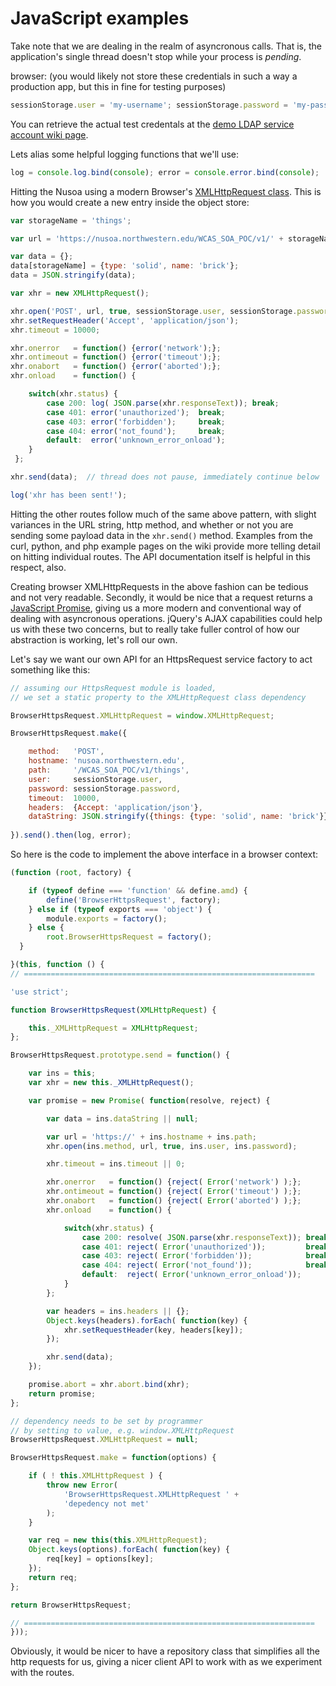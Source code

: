 # JavaScript examples


Take note that we are dealing in the realm of asyncronous calls. That is, the application's single thread doesn't stop while your process is _pending_.


browser: (you would likely not store these credentials in such a way a production app, but this in fine for testing purposes)

```javascript
sessionStorage.user = 'my-username'; sessionStorage.password = 'my-password';
```

You can retrieve the actual test credentals at the [demo LDAP service account wiki page](https://slate.weinberg.northwestern.edu/display/SOAPOC/Demo+LDAP+service+account).

Lets alias some helpful logging functions that we'll use:

```javascript
log = console.log.bind(console); error = console.error.bind(console);
```

Hitting the Nusoa using a modern Browser's [XMLHttpRequest class](https://developer.mozilla.org/en-US/docs/Web/API/XMLHttpRequest). This is how you would create a new entry inside the object store:

```javascript
var storageName = 'things';

var url = 'https://nusoa.northwestern.edu/WCAS_SOA_POC/v1/' + storageName;

var data = {};
data[storageName] = {type: 'solid', name: 'brick'};
data = JSON.stringify(data);

var xhr = new XMLHttpRequest();

xhr.open('POST', url, true, sessionStorage.user, sessionStorage.password);
xhr.setRequestHeader('Accept', 'application/json');
xhr.timeout = 10000;

xhr.onerror   = function() {error('network');};
xhr.ontimeout = function() {error('timeout');};
xhr.onabort   = function() {error('aborted');};
xhr.onload    = function() {

    switch(xhr.status) {
        case 200: log( JSON.parse(xhr.responseText)); break;
        case 401: error('unauthorized');  break;
        case 403: error('forbidden');     break;
        case 404: error('not_found');     break;
        default:  error('unknown_error_onload');
    }
 };

xhr.send(data);  // thread does not pause, immediately continue below

log('xhr has been sent!'); 
```

Hitting the other routes follow much of the same above pattern, with slight variances in the URL string, http method, and whether or not you are sending some payload data in the `xhr.send()` method.  Examples from the curl, python, and php example pages on the wiki provide more telling detail on hitting individual routes. The API documentation itself is helpful in this respect, also.

Creating browser XMLHttpRequests in the above fashion can be tedious and not very readable.  Secondly, it would be nice that a request returns a [JavaScript Promise](https://developer.mozilla.org/en-US/docs/Web/JavaScript/Reference/Global_Objects/Promise), giving us a more modern and conventional way of dealing with asyncronous operations.  jQuery's AJAX capabilities could help us with these two concerns, but to really take fuller control of how our abstraction is working, let's roll our own.

Let's say we want our own API for an HttpsRequest service factory to act something like this:

```javascript
// assuming our HttpsRequest module is loaded,
// we set a static property to the XMLHttpRequest class dependency

BrowserHttpsRequest.XMLHttpRequest = window.XMLHttpRequest;

BrowserHttpsRequest.make({

    method:   'POST',
    hostname: 'nusoa.northwestern.edu',
	path:     '/WCAS_SOA_POC/v1/things',
	user:     sessionStorage.user,
	password: sessionStorage.password,
	timeout:  10000,
	headers:  {Accept: 'application/json'},
	dataString: JSON.stringify({things: {type: 'solid', name: 'brick'}}),
	
}).send().then(log, error);

```

So here is the code to implement the above interface in a browser context:

```javascript
(function (root, factory) {

    if (typeof define === 'function' && define.amd) {
        define('BrowserHttpsRequest', factory);
    } else if (typeof exports === 'object') {
        module.exports = factory();
    } else {
        root.BrowserHttpsRequest = factory();
  }

}(this, function () {
// =================================================================

'use strict';

function BrowserHttpsRequest(XMLHttpRequest) {

    this._XMLHttpRequest = XMLHttpRequest;
};

BrowserHttpsRequest.prototype.send = function() {

    var ins = this;
    var xhr = new this._XMLHttpRequest();

    var promise = new Promise( function(resolve, reject) {

        var data = ins.dataString || null;

        var url = 'https://' + ins.hostname + ins.path;
        xhr.open(ins.method, url, true, ins.user, ins.password);

        xhr.timeout = ins.timeout || 0;

        xhr.onerror   = function() {reject( Error('network') );};
        xhr.ontimeout = function() {reject( Error('timeout') );};
        xhr.onabort   = function() {reject( Error('aborted') );};
        xhr.onload    = function() {

            switch(xhr.status) {
                case 200: resolve( JSON.parse(xhr.responseText)); break;
                case 401: reject( Error('unauthorized'));         break;
                case 403: reject( Error('forbidden'));            break;
                case 404: reject( Error('not_found'));            break;
                default:  reject( Error('unknown_error_onload'));
            }
        };

        var headers = ins.headers || {};
        Object.keys(headers).forEach( function(key) {
            xhr.setRequestHeader(key, headers[key]);
        });

        xhr.send(data);
    });

    promise.abort = xhr.abort.bind(xhr);
    return promise;
};

// dependency needs to be set by programmer
// by setting to value, e.g. window.XMLHttpRequest
BrowserHttpsRequest.XMLHttpRequest = null;

BrowserHttpsRequest.make = function(options) {

    if ( ! this.XMLHttpRequest ) {
        throw new Error(
            'BrowserHttpsRequest.XMLHttpRequest ' +
            'depedency not met'
        );
    }

    var req = new this(this.XMLHttpRequest);
    Object.keys(options).forEach( function(key) {
        req[key] = options[key];
    });
    return req;
};

return BrowserHttpsRequest;

// =================================================================
}));
```

Obviously, it would be nicer to have a repository class that simplifies all the http requests for us, giving a nicer client API to work with as we experiment with the routes.
